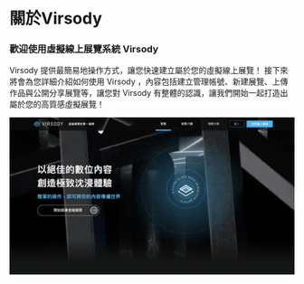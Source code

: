 # 關於Virsody

### **歡迎使用虛擬線上展覽系統 Virsody**

Virsody 提供最簡易地操作方式，讓您快速建立屬於您的虛擬線上展覽！ 接下來將會為您詳細介紹如何使用 Virsody ，內容包括建立管理帳號、新建展覽、上傳作品與公開分享展覽等，讓您對 Virsody 有整體的認識，讓我們開始一起打造出屬於您的高質感虛擬展覽！

![](.gitbook/assets/image.png)
